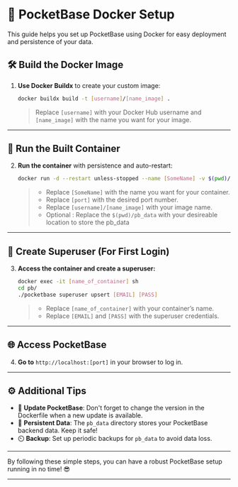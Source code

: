 # 🚀 PocketBase Docker Setup

This guide helps you set up PocketBase using Docker for easy deployment and persistence of your data.

## 🛠️ **Build the Docker Image**

1. **Use Docker Buildx** to create your custom image:

    ```bash
    docker buildx build -t [username]/[name_image] .
    ```

    > Replace `[username]` with your Docker Hub username and `[name_image]` with the name you want for your image.

---

## 🏃 **Run the Built Container**

2. **Run the container** with persistence and auto-restart:

    ```bash
    docker run -d --restart unless-stopped --name [SomeName] -v $(pwd)/pb_data:/pb/pb_data -p [port]:8080 [username]/[name_image]
    ```

    > - Replace `[SomeName]` with the name you want for your container.
    > - Replace `[port]` with the desired port number.
    > - Replace `[username]/[name_image]` with your image name.
    > - Optional : Replace the `$(pwd)/pb_data` with your desireable location to store the pb_data
---

## 🔑 **Create Superuser (For First Login)**

3. **Access the container and create a superuser:**

    ```bash
    docker exec -it [name_of_container] sh
    cd pb/
    ./pocketbase superuser upsert [EMAIL] [PASS]
    ```

    > - Replace `[name_of_container]` with your container’s name.
    > - Replace `[EMAIL]` and `[PASS]` with the superuser credentials.

---

## 🌐 **Access PocketBase**

4. **Go to** `http://localhost:[port]` in your browser to log in.

---

## ⚙️ **Additional Tips**

- 🔄 **Update PocketBase**: Don't forget to change the version in the Dockerfile when a new update is available.
- 💾 **Persistent Data**: The `pb_data` directory stores your PocketBase backend data. Keep it safe!
- ⏲️ **Backup**: Set up periodic backups for `pb_data` to avoid data loss.

---

By following these simple steps, you can have a robust PocketBase setup running in no time! 😎

---